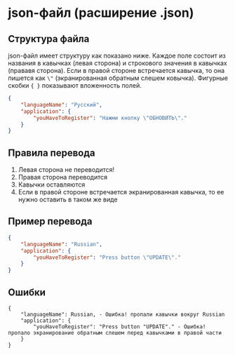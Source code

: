 # json-файл (расширение .json)

## Структура файла

json-файл имеет структуру как показано ниже. Каждое поле состоит из названия в кавычках (левая сторона) и строкового значения в кавычках (прававя сторона). Если в правой стороне встречается кавычка, то она пишется как `\"` (экранированная обратным слешем ковычка). Фигурные скобки `{ }` показывают вложенность полей.

```json
{
    "languageName": "Русский",
    "application": {
        "youHaveToRegister": "Нажми кнопку \"ОБНОВИТЬ\"."
    }
}
```

## Правила перевода
1. Левая сторона не переводится!
2. Правая сторона переводится
3. Кавычки оставляются
4. Если в правой стороне встречается экранированная кавычка, то ее нужно оставить в таком же виде 

## Пример перевода

```json
{
    "languageName": "Russian",
    "application": {
        "youHaveToRegister": "Press button \"UPDATE\"."
    }
}
```

## Ошибки

```
{
    "languageName": Russian, - Ошибка! пропали кавычки вокруг Russian
    "application": {
        "youHaveToRegister": "Press button "UPDATE"." - Ошибка! пропало экранирование обратным слешем перед кавычками в правой части
    }
}
```

